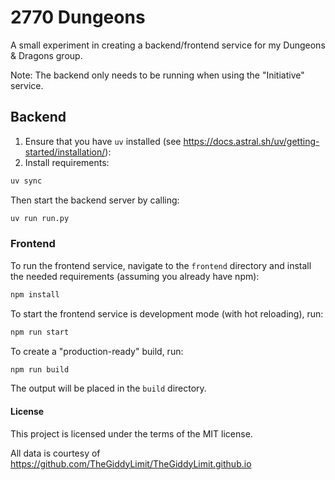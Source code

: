 # 2770 Dungeons

A small experiment in creating a backend/frontend service for my Dungeons & Dragons group. 

Note: The backend only needs to be running when using the "Initiative" service.



## Backend

1. Ensure that you have `uv` installed (see https://docs.astral.sh/uv/getting-started/installation/):
2. Install requirements:
```bash
uv sync
```

Then start the backend server by calling:

```bash
uv run run.py
```



### Frontend

To run the frontend service, navigate to the `frontend` directory and install the needed requirements (assuming you already have npm):

```bash
npm install
```

To start the frontend service is development mode (with hot reloading), run:

```bash
npm run start
```

To create a "production-ready" build, run:

```bash
npm run build
```
The output will be placed in the `build` directory.


#### License

This project is licensed under the terms of the MIT license.

All data is courtesy of https://github.com/TheGiddyLimit/TheGiddyLimit.github.io
